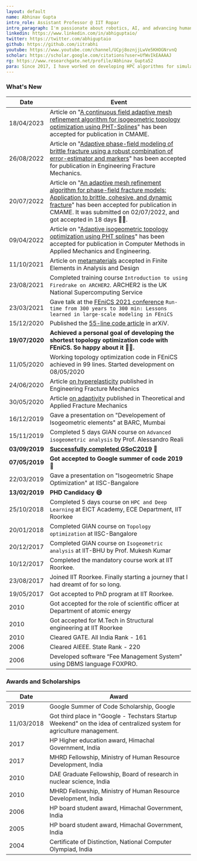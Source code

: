 ```yaml
---
layout: default
name: Abhinav Gupta
intro_role: Assistant Professor @ IIT Ropar
intro_paragraph: I'm passionate about robotics, AI, and advancing human-robot collaboration. I lead the [RoMan Lab](https://roman.iitrpr.ac.in/) and guide researchers toward cutting-edge innovation.
linkedin: https://www.linkedin.com/in/abhiguptaio/
twitter: https://twitter.com/abhiguptaio
github: https://github.com/iitrabhi
youtube: https://www.youtube.com/channel/UCpj8oznjjLwVe5KHOGNrvnQ
scholar: https://scholar.google.com/citations?user=UfWvIkEAAAAJ
rg: https://www.researchgate.net/profile/Abhinav_Gupta52
para: Since 2017, I have worked on developing HPC algorithms for simulation as a part of my doctoral studies. On this website, you will find a culmination of ideas and notes on productivity, presentation, coding, research, simulation, and animation.
---
```





### What's New

| Date           | Event                                                        |
| -------------- | ------------------------------------------------------------ |
| 18/04/2023 | Article on "[A continuous field adaptive mesh refinement algorithm for isogeometric topology optimization using PHT-Splines](https://doi.org/10.1016/j.cma.2023.116075)" has been accepted for publication in CMAME. |
| 26/08/2022 | Article on "[Adaptive phase-field modeling of brittle fracture using a robust combination of error-estimator and markers](https://doi.org/10.1016/j.engfracmech.2022.108758)" has been accepted for publication in Engineering Fracture Mechanics. |
| 20/07/2022 | Article on "[An adaptive mesh refinement algorithm for phase-field fracture models: Application to brittle, cohesive, and dynamic fracture](https://www.sciencedirect.com/science/article/pii/S0045782522004339)" has been accepted for publication in CMAME. It was submitted on 02/07/2022, and got accepted in 18 days 🤯🥳. |
|  09/04/2022  |  Article on "[Adaptive isogeometric topology optimization using PHT splines](https://www.sciencedirect.com/science/article/pii/S0045782522002365)" has been accepted for publication in Computer Methods in Applied Mechanics and Engineering.  |
|   11/10/2021  |   Article on [metamaterials](https://www.sciencedirect.com/science/article/pii/S0168874X21001311) accepted in Finite Elements in Analysis and Design  |
|   23/08/2021  |   Completed training course `Introduction to using Firedrake on ARCHER2`. ARCHER2 is the UK National Supercomputing Service   |
| 23/03/2021| Gave talk at the [FEniCS 2021 conference](https://fenics2021.com/talks/gupta.html) `Run-time from 300 years to 300 min: Lessons learned in large-scale modeling in FEniCS` |
|   15/12/2020  |   Published the [55-line code article](https://arxiv.org/abs/2012.08208) in arXiV.    |
|   **19/07/2020**  |   **Achieved a personal goal of developing the shortest topology optimization code with FEniCS. So happy about it 🥳😁.**   |
|   11/05/2020  |   Working topology optimization code in FEniCS achieved in 99 lines. Started development on 08/05/2020    |
|   24/06/2020  |   Article [on hyperelasticity](https://www.sciencedirect.com/science/article/pii/S0013794420307797) published in Engineering Fracture Mechanics   |
|   30/05/2020  |   Article [on adaptivity](https://www.sciencedirect.com/science/article/abs/pii/S0167844220301981) published in Theoretical and Applied Fracture Mechanics    |
|   16/12/2019  |   Gave a presentation on "Developement of Isogeometric elements" at BARC, Mumbai  |
|   15/11/2019  |   Completed 5 days GIAN course on `Advanced isogeometric analysis`  by Prof. Alessandro Reali |
|   **03/09/2019**  |   **[Successfully completed GSoC2019](https://summerofcode.withgoogle.com/archive/2019/projects/4659097339691008)** 🥳 |
|   **07/05/2019**  |   **Got accepted to Google summer of code 2019 🥳**    |
|   22/03/2019  |   Gave a presentation on "Isogeometric Shape Optimization" at IISC-Bangalore  |
|   **13/02/2019**  |   **PHD Candidacy 😄** |
|   25/10/2018  |   Completed 5 days course on `HPC and Deep Learning` at EICT Academy, ECE Department, IIT Roorkee |
|   20/01/2018  |   Completed GIAN course on `Topology optimization` at IISC-Bangalore  |
|   20/12/2017  |   Completed GIAN course on `Isogeometric analysis` at IIT-BHU by Prof. Mukesh Kumar   |
|   10/12/2017  |   Completed the mandatory course work at IIT Roorkee. |
|   23/08/2017  |   Joined IIT Roorkee. Finally starting a journey that I had dreamt of for so long.    |
|   19/05/2017  |   Got accepted to PhD program at IIT Roorkee. |
| 2010 | Got accepted for the role of scientific officer at Department of atomic energy |
| 2010 | Got accepted for M.Tech in Structural engineering at IIT Roorkee |
| 2010 | Cleared GATE. All India Rank - 161 |
| 2006 | Cleared AIEEE. State Rank - 220 |
| 2006 | Developed software “Fee Management System” using DBMS language FOXPRO. |



### Awards and Scholarships

| Date           | Award                                                    |
| -------------- | ------------------------------------------------------------ |
| 2019 | Google Summer of Code Scholarship, Google |
|   11/03/2018| Got third place in "Google - Techstars Startup Weekend" on the idea of centralized system for agriculture management. |
| 2017 |HP Higher education award, Himachal Government, India|
| 2017 | MHRD Fellowship, Ministry of Human Resource Development, India |
| 2010 | DAE Graduate Fellowship, Board of research in nuclear science, India |
| 2010 | MHRD Fellowship, Ministry of Human Resource Development, India |
| 2006 | HP board student award, Himachal Government, India |
| 2005 | HP board student award, Himachal Government, India |
| 2004 | Certificate of Distinction, National Computer Olympiad, India |